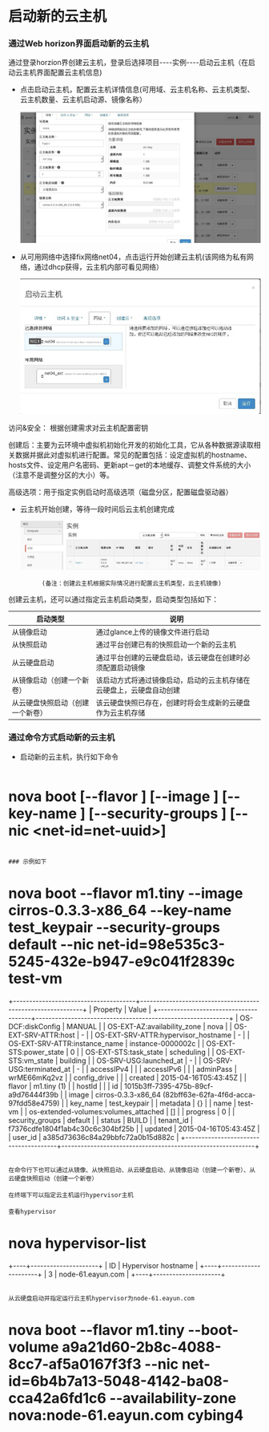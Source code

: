 # 启动新的云主机


### 通过Web horizon界面启动新的云主机

通过登录horzion界创建云主机，登录后选择项目----实例----启动云主机（在启动云主机界面配置云主机信息)

* 点击启动云主机，配置云主机详情信息(可用域、云主机名称、云主机类型、云主机数量、云主机启动源、镜像名称）

   ![Launch_instace](../Picture/launch_instance1.jpg)


* 从可用网络中选择fix网络net04，点击运行开始创建云主机(该网络为私有网络，通过dhcp获得，云主机内部可看见网络）

   ![Launch_instance](../Picture/launch_instance2.jpg)

 访问&安全： 根据创建需求对云主机配置密钥

 创建后：主要为云环境中虚拟机初始化开发的初始化工具，它从各种数据源读取相关数据并据此对虚拟机进行配置。常见的配置包括：设定虚拟机的hostname、hosts文件、设定用户名密码、更新apt－get的本地缓存、调整文件系统的大小（注意不是调整分区的大小）等。

 高级选项：用于指定实例启动时高级选项（磁盘分区，配置磁盘驱动器）

* 云主机开始创建，等待一段时间后云主机创建完成

   ![Launch_instance](../Picture/launch_instance3.jpg)

            (备注：创建云主机根据实际情况进行配置云主机类型，云主机镜像)

创建云主机，还可以通过指定云主机启动类型，启动类型包括如下：

|启动类型|说明  |
|--------|------|
|从镜像启动|通过glance上传的镜像文件进行启动|
|从快照启动|通过平台创建已有的快照启动一个新的云主机|
|从云硬盘启动|通过平台创建的云硬盘启动，该云硬盘在创建时必须配置启动镜像|
|从镜像启动（创建一个新卷）|该启动方式将通过镜像启动，启动的云主机存储在云硬盘上，云硬盘自动创建|
|从云硬盘快照启动（创建一个新卷）|该云硬盘快照已存在，创建时将会生成新的云硬盘作为云主机存储|



### 通过命令方式启动新的云主机

* 启动新的云主机，执行如下命令

> ```
# nova boot [--flavor <flavor>] [--image <image>] [--key-name <key-name>] [--security-groups <security-groups>] [--nic <net-id=net-uuid>] <name>
```

### 示例如下

```
# nova boot --flavor m1.tiny --image cirros-0.3.3-x86_64 --key-name test_keypair --security-groups default --nic net-id=98e535c3-5245-432e-b947-e9c041f2839c test-vm
+--------------------------------------+------------------------------------------------------------+
| Property                             | Value                                                      |
+--------------------------------------+------------------------------------------------------------+
| OS-DCF:diskConfig                    | MANUAL                                                     |
| OS-EXT-AZ:availability_zone          | nova                                                       |
| OS-EXT-SRV-ATTR:host                 | -                                                          |
| OS-EXT-SRV-ATTR:hypervisor_hostname  | -                                                          |
| OS-EXT-SRV-ATTR:instance_name        | instance-0000002c                                          |
| OS-EXT-STS:power_state               | 0                                                          |
| OS-EXT-STS:task_state                | scheduling                                                 |
| OS-EXT-STS:vm_state                  | building                                                   |
| OS-SRV-USG:launched_at               | -                                                          |
| OS-SRV-USG:terminated_at             | -                                                          |
| accessIPv4                           |                                                            |
| accessIPv6                           |                                                            |
| adminPass                            | wrME66mKq2vz                                               |
| config_drive                         |                                                            |
| created                              | 2015-04-16T05:43:45Z                                       |
| flavor                               | m1.tiny (1)                                                |
| hostId                               |                                                            |
| id                                   | 1015b3ff-7395-475b-89cf-a9d76444f39b                       |
| image                                | cirros-0.3.3-x86_64 (82bff63e-62fa-4f6d-acca-97fdd58e4759) |
| key_name                             | test_keypair                                               |
| metadata                             | {}                                                         |
| name                                 | test-vm                                                    |
| os-extended-volumes:volumes_attached | []                                                         |
| progress                             | 0                                                          |
| security_groups                      | default                                                    |
| status                               | BUILD                                                      |
| tenant_id                            | f7376cdfe1804f1ab4c30c6c304bf25b                           |
| updated                              | 2015-04-16T05:43:45Z                                       |
| user_id                              | a385d73636c84a29bbfc72a0b15d882c                           |
+--------------------------------------+------------------------------------------------------------+
```

在命令行下也可以通过从镜像、从快照启动、从云硬盘启动、从镜像启动（创建一个新卷）、从云硬盘快照启动（创建一个新卷）

在终端下可以指定云主机运行hypervisor主机

查看hypervisor

```
# nova hypervisor-list
+----+---------------------+
| ID | Hypervisor hostname |
+----+---------------------+
| 3  | node-61.eayun.com   |
+----+---------------------+

```

从云硬盘启动并指定运行云主机hypervisor为node-61.eayun.com

```
# nova boot --flavor m1.tiny --boot-volume a9a21d60-2b8c-4088-8cc7-af5a0167f3f3 --nic net-id=6b4b7a13-5048-4142-ba08-cca42a6fd1c6 --availability-zone nova:node-61.eayun.com cybing4

```

